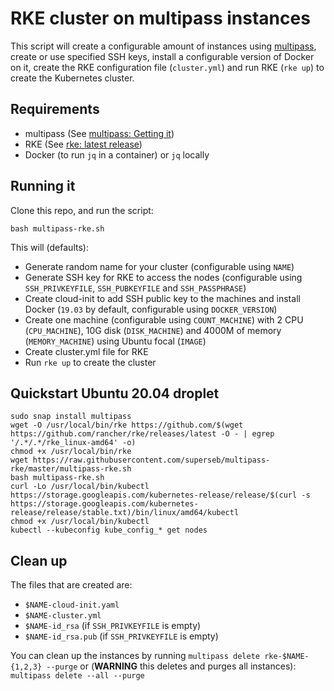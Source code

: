 # RKE cluster on multipass instances

This script will create a configurable amount of instances using [multipass](https://github.com/CanonicalLtd/multipass/), create or use specified SSH keys, install a configurable version of Docker on it, create the RKE configuration file (`cluster.yml`) and run RKE (`rke up`) to create the Kubernetes cluster.

## Requirements

* multipass (See [multipass: Getting it](https://github.com/CanonicalLtd/multipass#getting-it))
* RKE (See [rke: latest release](https://github.com/rancher/rke/releases/latest))
* Docker (to run `jq` in a container) or `jq` locally

## Running it

Clone this repo, and run the script:

```
bash multipass-rke.sh
```

This will (defaults):

* Generate random name for your cluster (configurable using `NAME`)
* Generate SSH key for RKE to access the nodes (configurable using `SSH_PRIVKEYFILE`, `SSH_PUBKEYFILE` and `SSH_PASSPHRASE`)
* Create cloud-init to add SSH public key to the machines and install Docker (`19.03` by default, configurable using `DOCKER_VERSION`)
* Create one machine (configurable using `COUNT_MACHINE`) with 2 CPU (`CPU_MACHINE`), 10G disk (`DISK_MACHINE`) and 4000M of memory (`MEMORY_MACHINE`) using Ubuntu focal (`IMAGE`)
* Create cluster.yml file for RKE
* Run `rke up` to create the cluster


## Quickstart Ubuntu 20.04 droplet

```
sudo snap install multipass
wget -O /usr/local/bin/rke https://github.com/$(wget https://github.com/rancher/rke/releases/latest -O - | egrep '/.*/.*/rke_linux-amd64' -o)
chmod +x /usr/local/bin/rke
wget https://raw.githubusercontent.com/superseb/multipass-rke/master/multipass-rke.sh
bash multipass-rke.sh
curl -Lo /usr/local/bin/kubectl https://storage.googleapis.com/kubernetes-release/release/$(curl -s https://storage.googleapis.com/kubernetes-release/release/stable.txt)/bin/linux/amd64/kubectl
chmod +x /usr/local/bin/kubectl
kubectl --kubeconfig kube_config_* get nodes
```

## Clean up

The files that are created are:

* `$NAME-cloud-init.yaml`
* `$NAME-cluster.yml`
* `$NAME-id_rsa` (if `SSH_PRIVKEYFILE` is empty)
* `$NAME-id_rsa.pub` (if `SSH_PRIVKEYFILE` is empty)

You can clean up the instances by running `multipass delete rke-$NAME-{1,2,3} --purge` or (**WARNING** this deletes and purges all instances): `multipass delete --all --purge`
